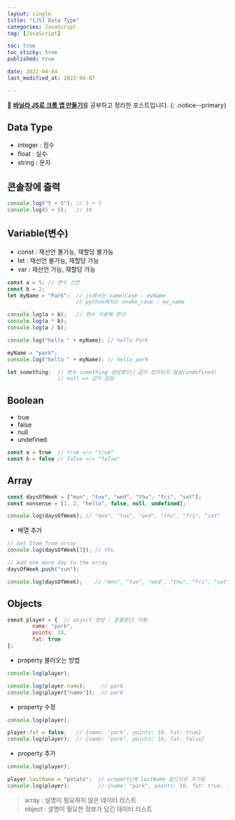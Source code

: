 ```yaml
---
layout: single
title: "[JS] Data Type"
categories: JavaScript
tag: [JavaScript]

toc: true
toc_sticky: true
published: true

date: 2022-04-04
last_modified_at: 2022-04-07

---
```


📄 [**바닐라 JS로 크롬 앱 만들기**](https://nomadcoders.co/javascript-for-beginners)를 공부하고 정리한 포스트입니다.
{: .notice--primary}

## Data Type

- integer : 정수
- float : 실수
- string : 문자

## 콘솔창에 출력

```js
console.log("5 + 5"); // 5 + 5
console.log(5 + 5);   // 10
```



## Variable(변수)

- const : 재선언 불가능, 재할당 불가능
- let : 재선언 불가능, 재할당 가능
- var :  재선언 가능, 재할당 가능

```js
const a = 5; // 변수 선언
const b = 2;
let myName = "Park";  // js에서는 camelCase : myName
                      // python에서는 snake_case : my_name
```

```js
console.log(a + b);   // 변수 이용해 연산
console.log(a * b);
console.log(a / b);

console.log("hello " + myName); // hello Park
```

```js
myName = "park";
console.log("hello " + myName); // hello park
```

```js
let something;  // 변수 something 생성했으나 값이 정의되지 않음(undefined)
                // null == 값이 없음
```



## Boolean
- true
- false
- null
- undefined

```js
const a = true  // true =/= "true"
const b = false // false =/= "false"
```



## Array

```js
const daysOfWeek = ["mon", "tue", "wed", "thu", "fri", "sat"];
const nonsense = [1, 2, "hello", false, null, undefined];

console.log(daysOfWeek); // "mon", "tue", "wed", "thu", "fri", "sat"
```

- 배열 추가

```js
// Get Item from array
console.log(daysOfWeek[3]); // thu

// Add one more day to the array
daysOfWeek.push("sun");

console.log(daysOfWeek);    // "mon", "tue", "wed", "thu", "fri", "sat", "sun"
```



## Objects

```js
const player = {  // object 생성 : 중괄호{} 이용
		name: "park",
		points: 10,
		fat: true
};
```

- property 불러오는 방법

```js
console.log(player);

console.log(player.name);     // park
console.log(player["name"]);  // park
```

- property 수정

```js
console.log(player);

player.fat = false;   // {name: "park", points: 10, fat: true}
console.log(player);  // {name: "park", points: 10, fat: false} 
```

- property 추가

```js
console.log(player);

player.lastName = "potato";  // property에 lastName 없으므로 추가됨
console.log(player);         // {name: "park", points: 10, fat: true, lastname: "potato"}
```

> array : 설명이 필요하지 않은 데이터 리스트
><br>object : 설명이 필요한 정보가 담긴 데이터 리스트
